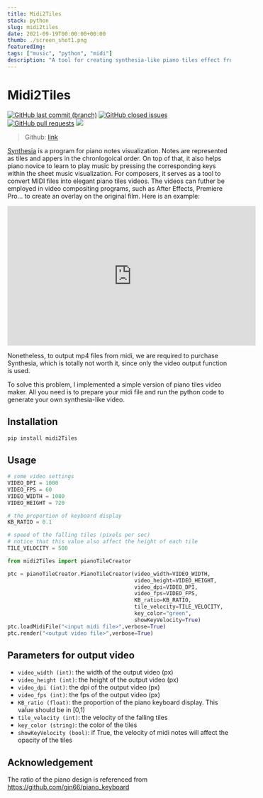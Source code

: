 ```yaml
---
title: Midi2Tiles
stack: python
slug: midi2tiles
date: 2021-09-19T00:00:00+00:00
thumb: ./screen_shot1.png
featuredImg:
tags: ["music", "python", "midi"]
description: "A tool for creating synthesia-like piano tiles effect from midi files."
---
```


# Midi2Tiles

<p>
<a href="https://github.com/atosystem/midi2Tiles/"><img alt="GitHub last commit (branch)" src="https://img.shields.io/github/last-commit/atosystem/midi2tiles/main"></a>
<a href="https://github.com/atosystem/midi2Tiles/issues" target="_blank"><img alt="GitHub closed issues" src="https://img.shields.io/github/issues/atosystem/midi2tiles"></a>
<a href="https://github.com/atosystem/midi2Tiles/pulls" target="_blank"><img alt="GitHub pull requests" src="https://img.shields.io/github/issues-pr/atosystem/midi2tiles"></a>
<a href="https://pypi.org/project/midi2Tiles/" target="_blank"><img src="https://img.shields.io/pypi/v/midi2tiles?color=green"/></a>
</p>

> Github: [link](https://github.com/atosystem/midi2Tiles)

[Synthesia](https://synthesiagame.com/) is a program for piano notes visualization.
Notes are represented as tiles and appers in the chronlogoical order. On top of that, it also helps piano novice to learn to play music by pressing the corresponding keys within the sheet music visualization. For composers, it serves as a tool to convert MIDI files into elegant piano tiles videos. The videos can futher be employed in video compositing programs, such as After Effects, Premiere Pro... to create an overlay on the original film. Here is an example:

<iframe width="560" height="315" src="https://www.youtube.com/embed/UC-LrHn-a0o" title="YouTube video player" frameborder="0" allow="accelerometer; autoplay; clipboard-write; encrypted-media; gyroscope; picture-in-picture" allowfullscreen></iframe>

Nonetheless, to output mp4 files from midi, we are required to purchase Synthesia, which is totally not worth it, since only the video output function is used.

To solve this problem, I implemented a simple version of piano tiles video maker. All you need is to prepare your midi file and run the python code to generate your own synthesia-like video.

## Installation

```bash
pip install midi2Tiles
```

## Usage

```python
# some video settings
VIDEO_DPI = 1000
VIDEO_FPS = 60
VIDEO_WIDTH = 1080
VIDEO_HEIGHT = 720

# the proportion of keyboard display
KB_RATIO = 0.1

# speed of the falling tiles (pixels per sec)
# notice that this value also affect the height of each tile
TILE_VELOCITY = 500

from midi2Tiles import pianoTileCreator

ptc = pianoTileCreator.PianoTileCreator(video_width=VIDEO_WIDTH,
                                        video_height=VIDEO_HEIGHT,
                                        video_dpi=VIDEO_DPI,
                                        video_fps=VIDEO_FPS,
                                        KB_ratio=KB_RATIO,
                                        tile_velocity=TILE_VELOCITY,
                                        key_color="green",
                                        showKeyVelocity=True)
ptc.loadMidiFile("<input midi file>",verbose=True)
ptc.render("<output video file>",verbose=True)
```

## Parameters for output video

- `video_width (int)`: the width of the output video (px)
- `video_height (int)`: the height of the output video (px)
- `video_dpi (int)`: the dpi of the output video (px)
- `video_fps (int)`: the fps of the output video (px)
- `KB_ratio (float)`: the proportion of the piano keyboard display. This value should be in [0,1)
- `tile_velocity (int)`: the velocity of the falling tiles
- `key_color (string)`: the color of the tiles
- `showKeyVelocity (bool)`: if True, the velocity of midi notes will affect the opacity of the tiles

## Acknowledgement

The ratio of the piano design is referenced from https://github.com/gin66/piano_keyboard
